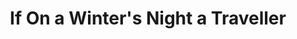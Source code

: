 ---
"\uFEFFauthor_sort": Calvino, Italo
authors: Italo Calvino
comments: ''
cover: "/Users/Raman/Calibre Library/Italo Calvino/If On a Winter's Night a Traveller
  (54)/cover.jpg"
formats: mobi
id: '54'
identifiers: ''
isbn: ''
languages: ''
library_name: Calibre Library
pubdate: '0101-01-01T09:00:00+09:00'
publisher: ''
rating: ''
series: ''
series_index: '1.0'
size: '348961'
tags: ''
timestamp: '0101-01-01T09:00:00+09:00'
title: If On a Winter's Night a Traveller
title_sort: If On a Winter's Night a Traveller
uuid: 8fc79112-eb5c-4794-91b2-24541d26c5c1
"#format": MOBI
layout: book
link: false
---